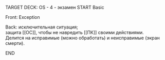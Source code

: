 TARGET DECK: OS - 4 - экзамен
START
Basic

Front: Exception

Back: исключительная ситуация; 
защита [[ОС]], чтобы не навредить [[ПК]] своими действиями. 
Делится на исправимые (можно обработать) и неисправимые (экран смерти).
<!--ID: 1663653688372-->
END